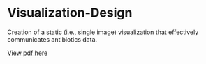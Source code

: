 # Visualization-Design

Creation of a static (i.e., single image) visualization that effectively communicates antibiotics data.

[View pdf here](http://www.averychan.site/Visualization-Design/Tableau-Antibiotics.pdf)
